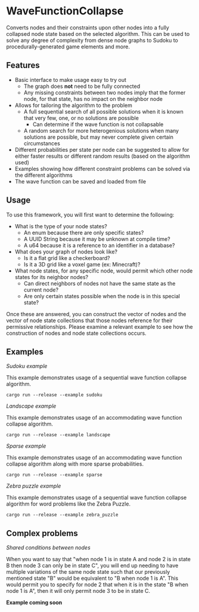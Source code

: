 # WaveFunctionCollapse
Converts nodes and their constraints upon other nodes into a fully collapsed node state based on the selected algorithm. This can be used to solve any degree of complexity from dense node graphs to Sudoku to procedurally-generated game elements and more.

## Features

- Basic interface to make usage easy to try out
  - The graph does **not** need to be fully connected
  - Any missing constraints between two nodes imply that the former node, for that state, has no impact on the neighbor node
- Allows for tailoring the algorithm to the problem
  - A full sequential search of all possible solutions when it is known that very few, one, or no solutions are possible
    - Can determine if the wave function is not collapsable
  - A random search for more heterogenious solutions when many solutions are possible, but may never complete given certain circumstances
- Different probabilities per state per node can be suggested to allow for either faster results or different random results (based on the algorithm used)
- Examples showing how different constraint problems can be solved via the different algorithms
- The wave function can be saved and loaded from file

## Usage

To use this framework, you will first want to determine the following:
- What is the type of your node states?
  - An enum because there are only specific states?
  - A UUID String because it may be unknown at compile time?
  - A u64 because it is a reference to an identifier in a database?
- What does your graph of nodes look like?
  - Is it a flat grid like a checkerboard?
  - Is it a 3D grid like a voxel game (ex: Minecraft)?
- What node states, for any specific node, would permit which other node states for its neighbor nodes?
  - Can direct neighbors of nodes not have the same state as the current node?
  - Are only certain states possible when the node is in this special state?

Once these are answered, you can construct the vector of nodes and the vector of node state collections that those nodes reference for their permissive relationships. Please examine a relevant example to see how the construction of nodes and node state collections occurs.

## Examples

_Sudoku example_

This example demonstrates usage of a sequential wave function collapse algorithm.
```shell
cargo run --release --example sudoku
```

_Landscape example_

This example demonstrates usage of an accommodating wave function collapse algorithm.
```shell
cargo run --release --example landscape
```

_Sparse example_

This example demonstrates usage of an accommodating wave function collapse algorithm along with more sparse probabilities.
```shell
cargo run --release --example sparse
```

_Zebra puzzle example_

This example demonstrates usage of a sequential wave function collapse algorithm for word problems like the Zebra Puzzle.
```shell
cargo run --release --example zebra_puzzle
```

## Complex problems

_Shared conditions between nodes_

When you want to say that "when node 1 is in state A and node 2 is in state B then node 3 can only be in state C", you will end up needing to have multiple variations of the same node state such that our previously mentioned state "B" would be equivalent to "B when node 1 is A". This would permit you to specify for node 2 that when it is in the state "B when node 1 is A", then it will only permit node 3 to be in state C.

**Example coming soon**
